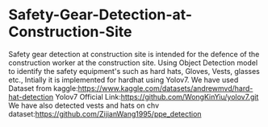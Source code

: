 # Safety-Gear-Detection-at-Construction-Site
Safety gear detection at construction site is intended for the defence of the construction worker at the construction site.
Using Object Detection model to identify the safety equipment's such as hard hats, Gloves, Vests, glasses etc., 
Intially it is implemented for hardhat using Yolov7.
We have used Dataset from kaggle:https://www.kaggle.com/datasets/andrewmvd/hard-hat-detection
Yolov7 Official Link:https://github.com/WongKinYiu/yolov7.git
We have also detected vests and hats on chv dataset:https://github.com/ZijianWang1995/ppe_detection

